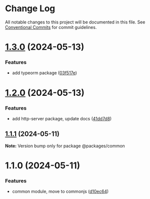 # Change Log

All notable changes to this project will be documented in this file.
See [Conventional Commits](https://conventionalcommits.org) for commit guidelines.

# [1.3.0](https://github.com/RazumRu/nodejs-universal-boilerplate-libs/compare/@packages/common@1.2.0...@packages/common@1.3.0) (2024-05-13)

### Features

- add typeorm package ([03f517e](https://github.com/RazumRu/nodejs-universal-boilerplate-libs/commit/03f517e51e003662cec1c21690efe9354b387aca))

# [1.2.0](https://github.com/RazumRu/nodejs-universal-boilerplate-libs/compare/@packages/common@1.1.1...@packages/common@1.2.0) (2024-05-13)

### Features

- add http-server package, update docs ([41dd7d8](https://github.com/RazumRu/nodejs-universal-boilerplate-libs/commit/41dd7d859a342c0305b1fe65237ae51ffdea2c91))

## [1.1.1](https://github.com/RazumRu/nodejs-universal-boilerplate-libs/compare/@packages/common@1.1.0...@packages/common@1.1.1) (2024-05-11)

**Note:** Version bump only for package @packages/common

# 1.1.0 (2024-05-11)

### Features

- common module, move to commonjs ([d10ec64](https://github.com/RazumRu/nodejs-universal-boilerplate-libs/commit/d10ec642d8e68a2b4822078b4b0620013c63fd57))
